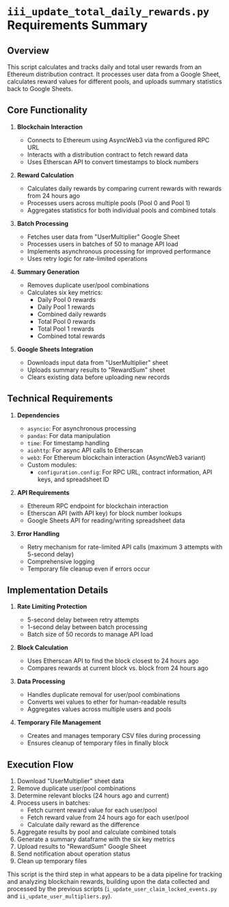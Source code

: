 # `iii_update_total_daily_rewards.py` Requirements Summary

## Overview
This script calculates and tracks daily and total user rewards from an Ethereum distribution contract. It processes user data from a Google Sheet, calculates reward values for different pools, and uploads summary statistics back to Google Sheets.

## Core Functionality

1. **Blockchain Interaction**
   - Connects to Ethereum using AsyncWeb3 via the configured RPC URL
   - Interacts with a distribution contract to fetch reward data
   - Uses Etherscan API to convert timestamps to block numbers

2. **Reward Calculation**
   - Calculates daily rewards by comparing current rewards with rewards from 24 hours ago
   - Processes users across multiple pools (Pool 0 and Pool 1)
   - Aggregates statistics for both individual pools and combined totals

3. **Batch Processing**
   - Fetches user data from "UserMultiplier" Google Sheet
   - Processes users in batches of 50 to manage API load
   - Implements asynchronous processing for improved performance
   - Uses retry logic for rate-limited operations

4. **Summary Generation**
   - Removes duplicate user/pool combinations
   - Calculates six key metrics:
     - Daily Pool 0 rewards
     - Daily Pool 1 rewards
     - Combined daily rewards
     - Total Pool 0 rewards
     - Total Pool 1 rewards
     - Combined total rewards

5. **Google Sheets Integration**
   - Downloads input data from "UserMultiplier" sheet
   - Uploads summary results to "RewardSum" sheet
   - Clears existing data before uploading new records

## Technical Requirements

1. **Dependencies**
   - `asyncio`: For asynchronous processing
   - `pandas`: For data manipulation
   - `time`: For timestamp handling
   - `aiohttp`: For async API calls to Etherscan
   - `web3`: For Ethereum blockchain interaction (AsyncWeb3 variant)
   - Custom modules:
     - `configuration.config`: For RPC URL, contract information, API keys, and spreadsheet ID

2. **API Requirements**
   - Ethereum RPC endpoint for blockchain interaction
   - Etherscan API (with API key) for block number lookups
   - Google Sheets API for reading/writing spreadsheet data

3. **Error Handling**
   - Retry mechanism for rate-limited API calls (maximum 3 attempts with 5-second delay)
   - Comprehensive logging
   - Temporary file cleanup even if errors occur

## Implementation Details

1. **Rate Limiting Protection**
   - 5-second delay between retry attempts
   - 1-second delay between batch processing
   - Batch size of 50 records to manage API load

2. **Block Calculation**
   - Uses Etherscan API to find the block closest to 24 hours ago
   - Compares rewards at current block vs. block from 24 hours ago

3. **Data Processing**
   - Handles duplicate removal for user/pool combinations
   - Converts wei values to ether for human-readable results
   - Aggregates values across multiple users and pools

4. **Temporary File Management**
   - Creates and manages temporary CSV files during processing
   - Ensures cleanup of temporary files in finally block

## Execution Flow
1. Download "UserMultiplier" sheet data
2. Remove duplicate user/pool combinations
3. Determine relevant blocks (24 hours ago and current)
4. Process users in batches:
   - Fetch current reward value for each user/pool
   - Fetch reward value from 24 hours ago for each user/pool
   - Calculate daily reward as the difference
5. Aggregate results by pool and calculate combined totals
6. Generate a summary dataframe with the six key metrics
7. Upload results to "RewardSum" Google Sheet
8. Send notification about operation status
9. Clean up temporary files

This script is the third step in what appears to be a data pipeline for tracking and analyzing blockchain rewards, building upon the data collected and processed by the previous scripts (`i_update_user_claim_locked_events.py` and `ii_update_user_multipliers.py`).